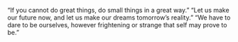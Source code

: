 “If you cannot do great things, do small things in a great way.” 
“Let us make our future now, and let us make our dreams tomorrow’s reality.” 
“We have to dare to be ourselves, however frightening or strange that self may prove to be.”
